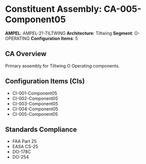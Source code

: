 # Constituent Assembly: CA-005-Component05

**AMPEL**: AMPEL-21-TILTWING
**Architecture**: Tiltwing
**Segment**: O-OPERATING
**Configuration Items**: 5

## CA Overview
Primary assembly for Tiltwing O Operating components.

## Configuration Items (CIs)
- CI-001-Component05
- CI-002-Component05
- CI-003-Component05
- CI-004-Component05
- CI-005-Component05

## Standards Compliance
- FAA Part 25
- EASA CS-25
- DO-178C
- DO-254
